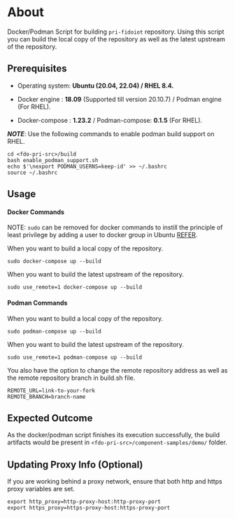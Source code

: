 
# About

Docker/Podman Script for building `pri-fidoiot` repository. Using this script you can build the local copy of the repository as well as the latest upstream of the repository.

## Prerequisites

- Operating system: **Ubuntu (20.04, 22.04) / RHEL 8.4.**

- Docker engine : **18.09** (Supported till version 20.10.7) / Podman engine (For RHEL).

- Docker-compose : **1.23.2** / Podman-compose: **0.1.5** (For RHEL).

***NOTE***: Use the following commands to enable podman build support on RHEL.
```
cd <fdo-pri-src>/build
bash enable_podman_support.sh
echo $'\nexport PODMAN_USERNS=keep-id' >> ~/.bashrc
source ~/.bashrc
```

## Usage
####  Docker Commands

NOTE:  `sudo` can be removed for docker commands to instill the principle of least privilege by adding a user to docker group in Ubuntu [REFER](https://docs.docker.com/engine/install/linux-postinstall/#manage-docker-as-a-non-root-user).

When you want to build a local copy of the repository.

``` sudo docker-compose up --build ```

When you want to build the latest upstream of the repository.

``` sudo use_remote=1 docker-compose up --build ```

#### Podman Commands
When you want to build a local copy of the repository.

``` sudo podman-compose up --build ```

When you want to build the latest upstream of the repository.

``` sudo use_remote=1 podman-compose up --build ```

You also have the option to change the remote repository address as well as the remote repository branch in build.sh file.

    REMOTE_URL=link-to-your-fork
    REMOTE_BRANCH=branch-name
    
## Expected Outcome
As the docker/podman script finishes its execution successfully, the build artifacts would be present in ```<fdo-pri-src>/component-samples/demo/``` folder.

## Updating Proxy Info (Optional)
If you are working behind a proxy network, ensure that both http and https proxy variables are set.

    export http_proxy=http-proxy-host:http-proxy-port
    export https_proxy=https-proxy-host:https-proxy-port
